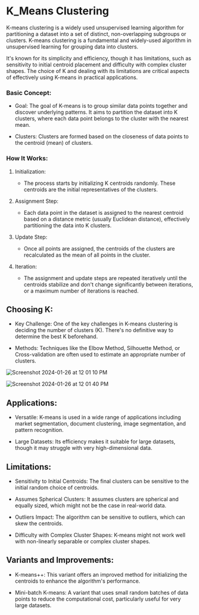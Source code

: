# K_Means Clustering 


K-means clustering is a widely used unsupervised learning algorithm for partitioning a dataset into a set of distinct, non-overlapping subgroups or clusters. K-means clustering is a fundamental and widely-used algorithm in unsupervised learning for grouping data into clusters. 

It's known for its simplicity and efficiency, though it has limitations, such as sensitivity to initial centroid placement and difficulty with complex cluster shapes. The choice of K and dealing with its limitations are critical aspects of effectively using K-means in practical applications.

### Basic Concept:

- Goal: The goal of K-means is to group similar data points together and discover underlying patterns. It aims to partition the dataset into K clusters, where each data point belongs to the cluster with the nearest mean.

- Clusters: Clusters are formed based on the closeness of data points to the centroid (mean) of clusters.


### How It Works:

1. Initialization:
   - The process starts by initializing K centroids randomly. These centroids are the initial representatives of the clusters.

2. Assignment Step:
   - Each data point in the dataset is assigned to the nearest centroid based on a distance metric (usually Euclidean distance), effectively partitioning the data into K clusters.

3. Update Step:
   - Once all points are assigned, the centroids of the clusters are recalculated as the mean of all points in the cluster.

4. Iteration:
   - The assignment and update steps are repeated iteratively until the centroids stabilize and don't change significantly between iterations, or a maximum number of iterations is reached.


## Choosing K:

- Key Challenge: One of the key challenges in K-means clustering is deciding the number of clusters (K). There's no definitive way to determine the best K beforehand.

- Methods: Techniques like the Elbow Method, Silhouette Method, or Cross-validation are often used to estimate an appropriate number of clusters.

![Screenshot 2024-01-26 at 12 01 10 PM](https://github.com/kasteway/Unsupervised_Learning/assets/62068733/4f0ba344-e63e-40b8-bdae-db744aba01bd)

![Screenshot 2024-01-26 at 12 01 40 PM](https://github.com/kasteway/Unsupervised_Learning/assets/62068733/15c2997b-8067-42b0-a6fb-81febb7bd8ea)

## Applications:

- Versatile: K-means is used in a wide range of applications including market segmentation, document clustering, image segmentation, and pattern recognition.

- Large Datasets: Its efficiency makes it suitable for large datasets, though it may struggle with very high-dimensional data.

## Limitations:

- Sensitivity to Initial Centroids: The final clusters can be sensitive to the initial random choice of centroids.

- Assumes Spherical Clusters: It assumes clusters are spherical and equally sized, which might not be the case in real-world data.

- Outliers Impact: The algorithm can be sensitive to outliers, which can skew the centroids.

- Difficulty with Complex Cluster Shapes: K-means might not work well with non-linearly separable or complex cluster shapes.

## Variants and Improvements:

- K-means++: This variant offers an improved method for initializing the centroids to enhance the algorithm's performance.

- Mini-batch K-means: A variant that uses small random batches of data points to reduce the computational cost, particularly useful for very large datasets.
